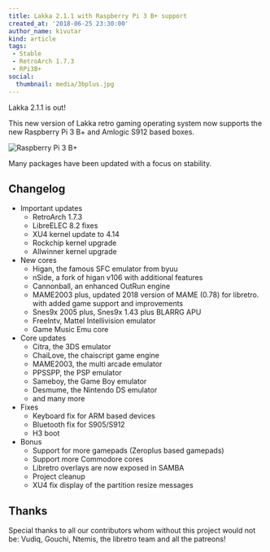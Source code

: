 ```yaml
---
title: Lakka 2.1.1 with Raspberry Pi 3 B+ support
created_at: '2018-06-25 23:30:00'
author_name: kivutar
kind: article
tags:
 - Stable
 - RetroArch 1.7.3
 - RPi3B+
social:
  thumbnail: media/3bplus.jpg
---
```


Lakka 2.1.1 is out!

This new version of Lakka retro gaming operating system now supports the new Raspberry Pi 3 B+ and Amlogic S912 based boxes.

![Raspberry Pi 3 B+](media/3bplus.jpg)

Many packages have been updated with a focus on stability.

## Changelog

  - Important updates
    - RetroArch 1.7.3
    - LibreELEC 8.2 fixes
    - XU4 kernel update to 4.14
    - Rockchip kernel upgrade
    - Allwinner kernel upgrade
  - New cores
    - Higan, the famous SFC emulator from byuu
    - nSide, a fork of higan v106 with additional features
    - Cannonball, an enhanced OutRun engine
    - MAME2003 plus, updated 2018 version of MAME (0.78) for libretro. with added game support and improvements
    - Snes9x 2005 plus, Snes9x 1.43 plus BLARRG APU
    - FreeIntv, Mattel Intellivision emulator
    - Game Music Emu core
  - Core updates
    - Citra, the 3DS emulator
    - ChaiLove, the chaiscript game engine
    - MAME2003, the multi arcade emulator
    - PPSSPP, the PSP emulator
    - Sameboy, the Game Boy emulator
    - Desmume, the Nintendo DS emulator
    - and many more 
  - Fixes
    - Keyboard fix for ARM based devices
    - Bluetooth fix for S905/S912
    - H3 boot
  - Bonus
    - Support for more gamepads (Zeroplus based gamepads)
    - Support more Commodore cores
    - Libretro overlays are now exposed in SAMBA
    - Project cleanup
    - XU4 fix display of the partition resize messages

## Thanks

Special thanks to all our contributors whom without this project would not be: Vudiq, Gouchi, Ntemis, the libretro team and all the patreons!
